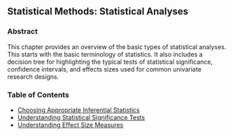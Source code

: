 ## Statistical Methods: Statistical Analyses

### Abstract

This chapter provides an overview of the basic types of statistical analyses. This starts with the basic terminology of statistics. It also includes a decision tree for highlighting the typical tests of statistical significance, confidence intervals, and effects sizes used for common univariate research designs.

### Table of Contents

- [Choosing Appropriate Inferential Statistics](./choosing)
- [Understanding Statistical Significance Tests](./significance)
- [Understanding Effect Size Measures](./effects)
